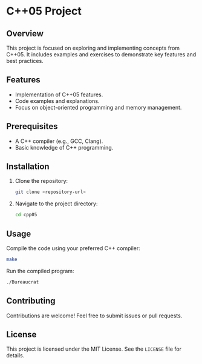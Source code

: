 # C++05 Project

## Overview
This project is focused on exploring and implementing concepts from C++05. It includes examples and exercises to demonstrate key features and best practices.

## Features
- Implementation of C++05 features.
- Code examples and explanations.
- Focus on object-oriented programming and memory management.

## Prerequisites
- A C++ compiler (e.g., GCC, Clang).
- Basic knowledge of C++ programming.

## Installation
1. Clone the repository:
	```bash
	git clone <repository-url>
	```
2. Navigate to the project directory:
	```bash
	cd cpp05
	```

## Usage
Compile the code using your preferred C++ compiler:
```bash
make
```
Run the compiled program:
```bash
./Bureaucrat
```

## Contributing
Contributions are welcome! Feel free to submit issues or pull requests.

## License
This project is licensed under the MIT License. See the `LICENSE` file for details.